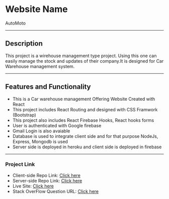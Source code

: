 # Website Name
AutoMoto

----
## Description
This project is a wirehouse management type project. Using this one can easily manage the stock and updates of their company.It is designed for Car Warehouse management system.

----
## Features and Functionality
 - This is a Car warehouse management Offering Website Created with React
 - This project includes React Routing and designed with CSS Framwork (Bootstrap)
 - This project also includes React Firebase Hooks, React hooks forms
 - User is authenticated with Google firebase
 - Gmail Login is also avaiable
 - Database is used to integrate client side and for that purpose NodeJs, Express, Mongodb is used
 - Server side is deployed in heroku and client side is deployed in firebase
----

### Project Link

 - Client-side Repo Link: [Click here]('https://github.com/ProgrammingHeroWC4/warehouse-management-client-side-jannatul-mou149')
 - Server-side Repo Link: [Click here]('https://github.com/ProgrammingHeroWC4/warehouse-management-server-side-jannatul-mou149')
 - Live Site: [Click here]('https://automoto-2b5c0.web.app')
 - Stack OverFlow Question URL: [Click here]('https://stackoverflow.com/questions/72138453/react-dom-development-js86-warning-validatedomnesting-button-cannot-ap?noredirect=1#comment127460760_72138453')